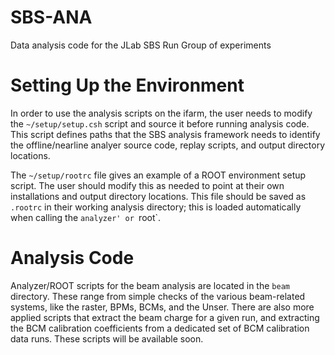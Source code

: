 # SBS-ANA
Data analysis code for the JLab SBS Run Group of experiments 

# Setting Up the Environment 

In order to use the analysis scripts on the ifarm, the user needs to 
modify the `~/setup/setup.csh` script and source it before running 
analysis code.  This script defines paths that the SBS analysis framework 
needs to identify the offline/nearline analyer source code, replay scripts, 
and output directory locations. 

The `~/setup/rootrc` file gives an example of a ROOT environment setup script. 
The user should modify this as needed to point at their own installations and 
output directory locations.  This file should be saved as `.rootrc` in their 
working analysis directory; this is loaded automatically when calling the 
`analyzer' or `root`.

# Analysis Code 

Analyzer/ROOT scripts for the beam analysis are located in the `beam` directory. 
These range from simple checks of the various beam-related systems, like the 
raster, BPMs, BCMs, and the Unser.  There are also more applied scripts that 
extract the beam charge for a given run, and extracting the BCM calibration 
coefficients from a dedicated set of BCM calibration data runs.  These 
scripts will be available soon.   
